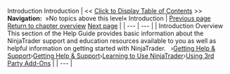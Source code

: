 ﻿
Introduction
Introduction
| \<\< [Click to Display Table of Contents](introduction.md) \>\> **Navigation:**   »No topics above this level«   Introduction | [Previous page](copyrights.md) [Return to chapter overview](welcome.md) [Next page](getting_started_operations.md) |
| --- | --- |
| Introduction Overview This section of the Help Guide provides basic information about the NinjaTrader support and education resources available to you as well as helpful information on getting started with NinjaTrader.   ›[Getting Help \& Support](getting_help__support.md)›[Getting Help \& Support](getting_help__support.md)›[Learning to Use NinjaTrader](learning_to_use_ninjatrader.md)›[Using 3rd Party Add\-Ons](using_3rd_party_add-ons.md) |
| --- |
